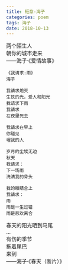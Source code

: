 ```yaml
---
title: 短章-海子
categories: poem
tags: 海子
date: 2018-10-13
---
```

  
  
  
  
两个陌生人  
朝你的城市走来  
——海子·《爱情故事》  
  

```
《我请求:雨》
海子

我请求熄灭
生铁的光，爱人和阳光
我请求下雨
我请求
在夜里死去

我请求在早上
你碰见
埋我的人

岁月的尘埃无边
秋天
我请求：
下一场雨
洗清我的骨头

我的眼睛合上
我请求：
雨
雨是一生过错
雨是悲欢离合
```

春天的阳光晒到马尾  
...  
有伤的季节  
拖着尾巴  
来到  
——海子·《春天（断片）》

